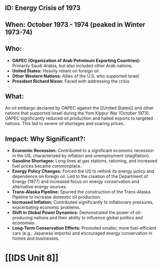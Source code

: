 ## ID: Energy Crisis of 1973

## When: October 1973 - 1974 (peaked in Winter 1973-74)

## Who:
* **OAPEC (Organization of Arab Petroleum Exporting Countries):** Primarily Saudi Arabia, but also included other Arab nations.
* **United States:** Heavily reliant on foreign oil.
* **Other Western Nations:** Allies of the U.S. who supported Israel.
* **President Richard Nixon:** Faced with addressing the crisis.

## What:
An oil embargo declared by OAPEC against the [[United States]] and other nations that supported Israel during the Yom Kippur War (October 1973). OAPEC significantly reduced oil production and halted exports to targeted nations. This led to severe oil shortages and soaring prices.

## Impact: Why Significant?:
* **Economic Recession:** Contributed to a significant economic recession in the US, characterized by inflation and unemployment (stagflation).
* **Gasoline Shortages:** Long lines at gas stations, rationing, and increased fuel prices became commonplace.
* **Energy Policy Changes:** Forced the US to rethink its energy policy and dependence on foreign oil. Led to the creation of the Department of Energy (1977) and increased focus on energy conservation and alternative energy sources.
* **Trans-Alaska Pipeline:** Spurred the construction of the Trans-Alaska Pipeline to increase domestic oil production.
* **Increased Inflation:** Contributed significantly to inflationary pressures, exacerbating economic problems.
* **Shift in Global Power Dynamics:** Demonstrated the power of oil-producing nations and their ability to influence global politics and economies.
* **Long-Term Conservation Efforts:** Promoted smaller, more fuel-efficient cars (e.g., Japanese imports) and encouraged energy conservation in homes and businesses.

# [[IDS Unit 8]]